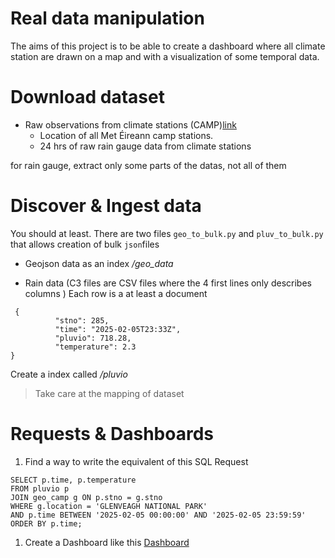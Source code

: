 # Real data manipulation 

The aims of this project is to be able to create a dashboard where all climate station are drawn on a map and with a visualization of some temporal data.

# Download dataset

- Raw observations from climate stations (CAMP)[link](https://data.gov.ie/en_GB/dataset/raw-camp-station-data)
    - Location of all Met Éireann camp stations.
    - 24 hrs of raw rain gauge data from climate stations

for rain gauge, extract only some parts of the datas, not all of them

# Discover & Ingest data

You should at least. There are two files `geo_to_bulk.py` and `pluv_to_bulk.py` that allows creation
of bulk `json`files

- Geojson data as an index */geo_data*

- Rain data (C3 files are CSV files where the 4 first lines only describes columns ) 
Each row is a at least a document
```
 {
          "stno": 285,
          "time": "2025-02-05T23:33Z",
          "pluvio": 718.28,
          "temperature": 2.3
}
```
Create a index called */pluvio*

> Take care at the mapping of dataset 

# Requests & Dashboards

1. Find a way to write the equivalent of this SQL Request
```
SELECT p.time, p.temperature
FROM pluvio p
JOIN geo_camp g ON p.stno = g.stno
WHERE g.location = 'GLENVEAGH NATIONAL PARK'
AND p.time BETWEEN '2025-02-05 00:00:00' AND '2025-02-05 23:59:59'
ORDER BY p.time;
```

1. Create a Dashboard like this
[Dashboard](./dashboard.jpg)
 




